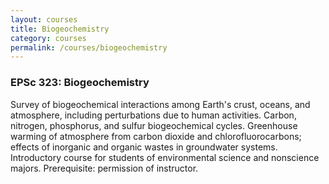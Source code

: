 ```yaml
---
layout: courses
title: Biogeochemistry
category: courses
permalink: /courses/biogeochemistry
---
```


<h3>EPSc 323: Biogeochemistry</h3> 

Survey of biogeochemical interactions among Earth's crust, oceans, and atmosphere, including perturbations due to human activities. Carbon, nitrogen, phosphorus, and sulfur biogeochemical cycles. Greenhouse warming of atmosphere from carbon dioxide and chlorofluorocarbons; effects of inorganic and organic wastes in groundwater systems. Introductory course for students of environmental science and nonscience majors. Prerequisite: permission of instructor.

